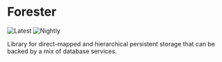 # Forester
![Latest](https://maven-badges.herokuapp.com/maven-central/com.github.thiagotgm/forester/badge.svg) ![Nightly](https://github.com/ThiagoTGM/Forester/workflows/Nightly/badge.svg)

Library for direct-mapped and hierarchical persistent storage that can be backed by a mix of database services.

